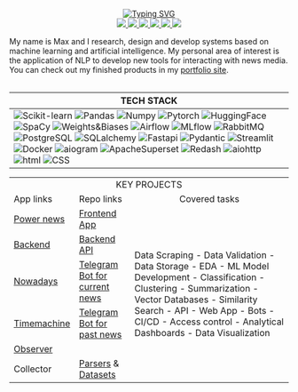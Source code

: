 <p align="center">

<a href="https://github.com/data-silence">
    <img src="https://readme-typing-svg.demolab.com?font=Georgia&size=14&color=FFFFFFFF&center=true&duration=2000&pause=100&multiline=true&width=500&height=50&lines=ML %7C NLP+%7C AI;Research %7C Development" alt="Typing SVG" />
</a>

<br/>

<a href="https://data-silence.com">
    <img src="https://custom-icon-badges.demolab.com/badge/Portfolio-black?style=flat-square&logo=home&logoSource=feather">
</a>
<a href="https://www.overleaf.com/read/zddtmmwfnhtg#48c36e">
    <img src="https://custom-icon-badges.demolab.com/badge/CV-black?style=flat-square&logo=user&logoSource=feather">
</a>  
<a href="https://huggingface.co/data-silence">
    <img src="https://img.shields.io/badge/%F0%9F%A4%97 Hugging Face-black">
</a>
<a href="https://t.me/data_silence">
    <img src="https://img.shields.io/badge/-Telegram-black?style=flat-square&logo=Telegram&logoColor=white">
</a>
<a href="mailto:job@data-silence.com">
    <img src="https://custom-icon-badges.demolab.com/badge/Email-black.svg?logo=mail&logoSource=feather">
</a>

<a href="https://github.com/data-silence">
  <img src="https://github-stats-alpha.vercel.app/api?username=data-silence&cc=000000&tc=FFFFFF&ic=fff&bc=000">
</a>

<br/> 
</p>


My name is Max and I research, design and develop systems based on machine learning and artificial intelligence. 
My personal area of interest is the application of NLP to develop new tools for interacting with news media.
You can check out my finished products in my [portfolio site](https://data-silence.com/).  
                            
<table>

| <b align="left">TECH STACK</b>                                                                                                                                                                                                                                                                                                                                                                                                                                                                                                                                                                                                                                                                                                                                                                                                                                                                                                                                                                                                                                                                                                                                                                                                                                                                                                                                                                                                                                                                                                                                                                                                                                                                                                                                                                                                                                                                                                                                                                                                                                                                                                                                                                                                                                                                                                                                                                               |
|--------------------------------------------------------------------------------------------------------------------------------------------------------------------------------------------------------------------------------------------------------------------------------------------------------------------------------------------------------------------------------------------------------------------------------------------------------------------------------------------------------------------------------------------------------------------------------------------------------------------------------------------------------------------------------------------------------------------------------------------------------------------------------------------------------------------------------------------------------------------------------------------------------------------------------------------------------------------------------------------------------------------------------------------------------------------------------------------------------------------------------------------------------------------------------------------------------------------------------------------------------------------------------------------------------------------------------------------------------------------------------------------------------------------------------------------------------------------------------------------------------------------------------------------------------------------------------------------------------------------------------------------------------------------------------------------------------------------------------------------------------------------------------------------------------------------------------------------------------------------------------------------------------------------------------------------------------------------------------------------------------------------------------------------------------------------------------------------------------------------------------------------------------------------------------------------------------------------------------------------------------------------------------------------------------------------------------------------------------------------------------------------------------------|
| ![Scikit-learn](https://img.shields.io/badge/Scikit--learn-black?style=flat-square&logo=Scikit-learn) ![Pandas](https://img.shields.io/badge/Pandas-black?style=flat-square&logo=Pandas) ![Numpy](https://img.shields.io/badge/Numpy-black?style=flat-square&logo=Numpy) ![Pytorch](https://img.shields.io/badge/Pytorch-black?style=flat-square&logo=Pytorch) ![HuggingFace](https://img.shields.io/badge/HuggingFace-black?style=flat-square&logo=HuggingFace) ![SpaCy](https://img.shields.io/badge/SpaCy-black?style=flat-square&logo=SpaCy) ![Weights&Biases](https://img.shields.io/badge/Weights&Biases-black?style=flat-square&logo=weightsandbiases) ![Airflow](https://img.shields.io/badge/Airflow-black?style=flat-square&logo=Apache-Airflow) ![MLflow](https://img.shields.io/badge/MLflow-black?style=flat-square&logo=MLflow) ![RabbitMQ](https://img.shields.io/badge/RabbitMQ-black?style=flat-square&logo=RabbitMQ) ![PostgreSQL](https://img.shields.io/badge/PostgreSQL-black?style=flat-square&logo=PostgreSQL) ![SQLalchemy](https://img.shields.io/badge/SQLalchemy-black?style=flat-square&logo=sqlalchemy) ![Fastapi](https://img.shields.io/badge/Fastapi-black?style=flat-square&logo=fastapi) ![Pydantic](https://img.shields.io/badge/Pydantic-black?style=flat-square&logo=Pydantic) ![Streamlit](https://img.shields.io/badge/Streamlit-black?style=flat-square&logo=Streamlit) ![Docker](https://img.shields.io/badge/Docker-black?style=flat-square&logo=Docker) ![aiogram](https://img.shields.io/badge/Aiogram-black?style=flat-square&logo=aiogram) ![ApacheSuperset](https://img.shields.io/badge/Apache_Superset-black?style=flat-square&logo=Apache-Superset) ![Redash](https://img.shields.io/badge/Redash-black?style=flat-square&logo=Redash) ![aiohttp](https://img.shields.io/badge/aiohttp-black?style=flat-square&logo=aiohttp) ![html](https://img.shields.io/badge/HTML-e34c26?logoColor=white&color=black&style=flat&logo=html5&logoColor=black) ![CSS](https://img.shields.io/badge/CSS-563d7c?logoColor=white&color=black&style=flat&logo=css3&logoColor=black) |

</table> 

<table> 
<tr>
    <td colspan="3" align="center">KEY PROJECTS</td>

</tr>
<tr>
    <td>App links</td>
    <td>Repo links</td>
    <td align="center">Covered tasks</td>
</tr>
<tr>
    <td><a href="http://news.anti-smi.com">Power news</a></td>
    <td><a href="https://github.com/data-silence/antiSMI-app">Frontend App</a></td>
    <td rowspan="6">Data Scraping - Data Validation - Data Storage - EDA - ML Model Development - Classification - Clustering - Summarization -  Vector Databases -  Similarity Search -  API - Web App - Bots -  CI/CD - Access control -  Analytical Dashboards  - Data Visualization</td>
</tr>
<tr>
    <td><a href="http://api.anti-smi.com">Backend</a></td>
    <td><a href="https://github.com/data-silence/antiSMI-backend">Backend API</a></td>
</tr>
<tr>
    <td><a href="https://t.me/antiSMI_bot">Nowadays</a></td>
    <td><a href="https://github.com/data-silence/antiSMI-Bot">Telegram Bot for current news</a></td>
</tr>
<tr>
    <td><a href="https://t.me/time_mashine_bot">Timemachine</a></td>
    <td><a href="https://github.com/data-silence/timemachine">Telegram Bot for past news</a></td>
</tr>
<tr>
    <td><a href="http://observer.anti-smi.com/">Observer</a></td>
    <td></td>
</tr>
<tr>
    <td>Collector</td>
    <td><a href="https://github.com/data-silence/antiSMI-Collector">Parsers</a> & <a href="https://github.com/data-silence/Media-Datasets-Parsers">Datasets</a></td>
</tr>


</table>
